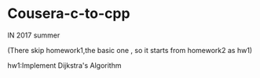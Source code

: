 # Cousera-c-to-cpp

IN 2017 summer

(There skip homework1,the basic one , so it starts from homework2 as hw1) 



hw1:Implement Dijkstra's Algorithm
